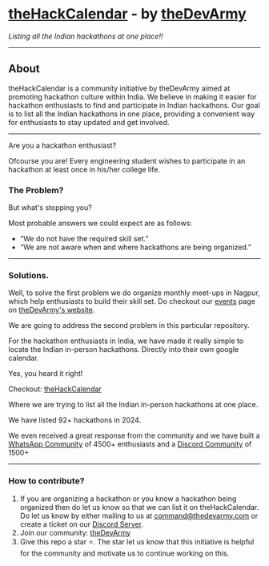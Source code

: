 # [theHackCalendar](https://thedevarmy.com/thehackcalendar/) - by [theDevArmy](https://thedevarmy.com/)

*Listing all the Indian hackathons at one place!!*

---

## **About**

theHackCalendar is a community initiative by theDevArmy aimed at promoting hackathon culture within India. We believe in making it easier for hackathon enthusiasts to find and participate in Indian hackathons. Our goal is to list all the Indian hackathons in one place, providing a convenient way for enthusiasts to stay updated and get involved.

---

Are you a hackathon enthusiast?

Ofcourse you are! Every engineering student wishes to participate in an hackathon at least once in his/her college life.

### The Problem?

But what's stopping you?

Most probable answers we could expect are as follows:

- “We do not have the required skill set.”
- “We are not aware when and where hackathons are being organized.”

---

### Solutions.

Well, to solve the first problem we do organize monthly meet-ups in Nagpur, which help enthusiasts to build their skill set. Do checkout our [events](https://thedevarmy.com/events/) page on [theDevArmy's website](https://thedevarmy.com/).

We are going to address the second problem in this particular repository.

For the hackathon enthusiasts in India, we have made it really simple to locate the Indian in-person hackathons. Directly into their own google calendar.

Yes, you heard it right!

Checkout: [theHackCalendar](https://thedevarmy.com/thehackcalendar/) 

Where we are trying to list all the Indian in-person hackathons at one place.

We have listed 92+ hackathons in 2024.

We even received a great response from the community and we have built a [WhatsApp Community](https://theDevArmy.com/wa/) of 4500+ enthusiasts and a [Discord Community](https://theDevArmy.com/discord) of 1500+ 

---

### How to contribute?

1. If you are organizing a hackathon or you know a hackathon being organized then do let us know so that we can list it on theHackCalendar. Do let us know by either mailing to us at [command@thedevarmy.com](mailto:command@thedevarmy.com) or create a ticket on our [Discord Server](https://theDevArmy.com/discord).
2. Join our community: [theDevArmy](https://theDevArmy.com/socials)
3. Give this repo a star ⭐. The star let us know that this initiative is helpful for the community and motivate us to continue working on this.
